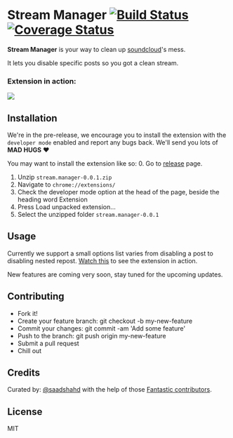 # Stream Manager [![Build Status](https://travis-ci.org/saadshahd/stream-manager.svg?branch=master)](https://travis-ci.org/saadshahd/stream-manager) [![Coverage Status](https://coveralls.io/repos/github/saadshahd/stream-manager/badge.svg?branch=feature%2Fadd-test-coverage)](https://coveralls.io/github/saadshahd/stream-manager?branch=feature%2Fadd-test-coverage)
**Stream Manager** is your way to clean up [soundcloud](http://soundcloud.com)'s mess.

It lets you disable specific posts so you got a clean stream.

### Extension in action:
![](http://i.imgur.com/WBklw0J.gif)

## Installation
We're in the pre-release, we encourage you to install the extension with the `developer mode` enabled and report any bugs back. We'll send you lots of **MAD HUGS** :heart:

You may want to install the extension like so:
  0. Go to [release](https://github.com/saadshahd/stream-manager/releases/tag/v0.0.1) page.
  1. Unzip `stream.manager-0.0.1.zip`
  2. Navigate to `chrome://extensions/`
  3. Check the developer mode option at the head of the page, beside the heading word Extension
  4. Press Load unpacked extension...
  5. Select the unzipped folder `stream.manager-0.0.1`

## Usage
Currently we support a small options list varies from disabling a post to disabling nested repost. [Watch this](http://i.imgur.com/WBklw0J.gif) to see the extension in action.

New features are coming very soon, stay tuned for the upcoming updates.

## Contributing

  - Fork it!
  - Create your feature branch: git checkout -b my-new-feature
  - Commit your changes: git commit -am 'Add some feature'
  - Push to the branch: git push origin my-new-feature
  - Submit a pull request
  - Chill out

## Credits
Curated by: [@saadshahd](http://github.com/saadshahd)
with the help of those [Fantastic contributors](https://github.com/saadshahd/stream-manager/graphs/contributors).

## License
MIT

